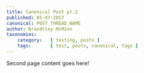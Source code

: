 ```yaml
---
title: Canonical Post pt.2
published: 05-07-2017
canonical: POST_THREAD_NAME
author: Brandtley McMinn
taxonomies:
    category:   [ testing, posts ]
    tags:       [ test, posts, canonical, tags ]
---
```

Second page content goes here!
